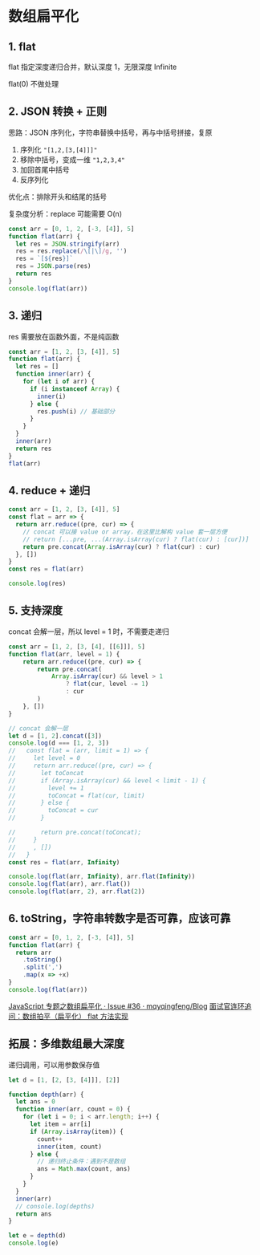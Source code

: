 # 数组扁平化

## 1. flat

flat 指定深度递归合并，默认深度 1，无限深度 Infinite

flat(0) 不做处理

## 2. JSON 转换 + 正则

思路：JSON 序列化，字符串替换中括号，再与中括号拼接，复原
1. 序列化 `"[1,2,[3,[4]]]"`
2. 移除中括号，变成一维 `"1,2,3,4"`
3. 加回首尾中括号
4. 反序列化

优化点：排除开头和结尾的括号

复杂度分析：replace 可能需要 O(n)

```js
const arr = [0, 1, 2, [-3, [4]], 5]
function flat(arr) {
  let res = JSON.stringify(arr)
  res = res.replace(/\[|\]/g, '')
  res = `[${res}]`
  res = JSON.parse(res)
  return res
}
console.log(flat(arr))
```

## 3. 递归

res 需要放在函数外面，不是纯函数

```js
const arr = [1, 2, [3, [4]], 5]
function flat(arr) {
  let res = []
  function inner(arr) {
    for (let i of arr) {
      if (i instanceof Array) {
        inner(i)
      } else {
        res.push(i) // 基础部分
      }
    }
  }
  inner(arr)
  return res
}
flat(arr)
```

## 4. reduce + 递归

```js
const arr = [1, 2, [3, [4]], 5]
const flat = arr => {
  return arr.reduce((pre, cur) => {
    // concat 可以接 value or array，在这里比解构 value 套一层方便
    // return [...pre, ...(Array.isArray(cur) ? flat(cur) : [cur])]
    return pre.concat(Array.isArray(cur) ? flat(cur) : cur)
  }, [])
}
const res = flat(arr)

console.log(res)
```

## 5. 支持深度

concat 会解一层，所以 level = 1 时，不需要走递归
```js
const arr = [1, 2, [3, [4], [[6]]], 5]
function flat(arr, level = 1) {
    return arr.reduce((pre, cur) => {
        return pre.concat(
            Array.isArray(cur) && level > 1
                ? flat(cur, level -= 1)
                : cur
        )
    }, [])
}

// concat 会解一层
let d = [1, 2].concat([3])
console.log(d === [1, 2, 3])
//   const flat = (arr, limit = 1) => {
//     let level = 0
//     return arr.reduce((pre, cur) => {
//       let toConcat
//       if (Array.isArray(cur) && level < limit - 1) {
//         level += 1
//         toConcat = flat(cur, limit)
//       } else {
//         toConcat = cur
//       }

//       return pre.concat(toConcat);
//     }
//     , [])
//   }
const res = flat(arr, Infinity)

console.log(flat(arr, Infinity), arr.flat(Infinity))
console.log(flat(arr), arr.flat())
console.log(flat(arr, 2), arr.flat(2))
```

## 6. toString，字符串转数字是否可靠，应该可靠

```js
const arr = [0, 1, 2, [-3, [4]], 5]
function flat(arr) {
  return arr
    .toString()
    .split(',')
    .map(x => +x)
}
console.log(flat(arr))
```

[JavaScript 专题之数组扁平化 · Issue #36 · mqyqingfeng/Blog](https://github.com/mqyqingfeng/Blog/issues/36)
[面试官连环追问：数组拍平（扁平化） flat 方法实现](https://juejin.cn/post/6844904025993773063#heading-10)


## 拓展：多维数组最大深度

递归调用，可以用参数保存值

```js
let d = [1, [2, [3, [4]]], [2]]

function depth(arr) {
  let ans = 0
  function inner(arr, count = 0) {
    for (let i = 0; i < arr.length; i++) {
      let item = arr[i]
      if (Array.isArray(item)) {
        count++
        inner(item, count)
      } else {
        // 递归终止条件：遇到不是数组
        ans = Math.max(count, ans)
      }
    }  
  }
  inner(arr)
  // console.log(depths)
  return ans
}

let e = depth(d)
console.log(e)
```
